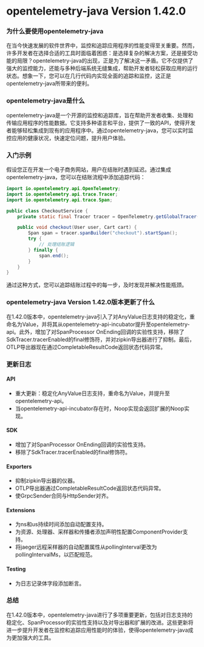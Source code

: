 # opentelemetry-java Version 1.42.0
### 为什么要使用opentelemetry-java

在当今快速发展的软件世界中，监控和追踪应用程序的性能变得至关重要。然而，许多开发者在选择合适的工具时面临着困惑：是选择复杂的解决方案，还是接受功能的局限？opentelemetry-java的出现，正是为了解决这一矛盾。它不仅提供了强大的监控能力，还能与多种后端系统无缝集成，帮助开发者轻松获取应用的运行状态。想象一下，您可以在几行代码内实现全面的追踪和监控，这正是opentelemetry-java所带来的便利。

### opentelemetry-java是什么

opentelemetry-java是一个开源的监控和追踪库，旨在帮助开发者收集、处理和传输应用程序的性能数据。它支持多种语言和平台，提供了一致的API，使得开发者能够轻松集成到现有的应用程序中。通过opentelemetry-java，您可以实时监控应用的健康状况，快速定位问题，提升用户体验。

### 入门示例

假设您正在开发一个电子商务网站，用户在结账时遇到延迟。通过集成opentelemetry-java，您可以在结账流程中添加追踪代码：

```java
import io.opentelemetry.api.OpenTelemetry;
import io.opentelemetry.api.trace.Tracer;
import io.opentelemetry.api.trace.Span;

public class CheckoutService {
    private static final Tracer tracer = OpenTelemetry.getGlobalTracer("ecommerce");

    public void checkout(User user, Cart cart) {
        Span span = tracer.spanBuilder("checkout").startSpan();
        try {
            // 处理结账逻辑
        } finally {
            span.end();
        }
    }
}
```

通过这种方式，您可以追踪结账过程中的每一步，及时发现并解决性能瓶颈。

### opentelemetry-java Version 1.42.0版本更新了什么

在1.42.0版本中，opentelemetry-java引入了对AnyValue日志支持的稳定化，重命名为Value，并将其从opentelemetry-api-incubator提升至opentelemetry-api。此外，增加了对SpanProcessor OnEnding回调的实验性支持，移除了SdkTracer.tracerEnabled的final修饰符，并对zipkin导出器进行了抑制。最后，OTLP导出器现在通过CompletableResultCode返回状态代码异常。

### 更新日志

#### API
- 重大更新：稳定化AnyValue日志支持，重命名为Value，并提升至opentelemetry-api。
- 当opentelemetry-api-incubator存在时，Noop实现会返回扩展的Noop实现。

#### SDK
- 增加了对SpanProcessor OnEnding回调的实验性支持。
- 移除了SdkTracer.tracerEnabled的final修饰符。

#### Exporters
- 抑制zipkin导出器的仪器。
- OTLP导出器通过CompletableResultCode返回状态代码异常。
- 使GrpcSender合同与HttpSender对齐。

#### Extensions
- 为ns和us持续时间添加自动配置支持。
- 为资源、处理器、采样器和传播者添加声明性配置ComponentProvider支持。
- 将jaeger远程采样器的自动配置属性从pollingInterval更改为pollingIntervalMs，以匹配规范。

#### Testing
- 为日志记录体字段添加断言。

### 总结

在1.42.0版本中，opentelemetry-java进行了多项重要更新，包括对日志支持的稳定化、SpanProcessor的实验性支持以及对导出器和扩展的改进。这些更新将进一步提升开发者在监控和追踪应用性能时的体验，使得opentelemetry-java成为更加强大的工具。